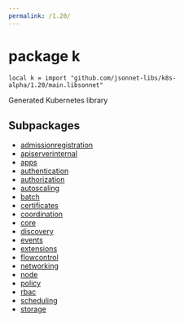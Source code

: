 ```yaml
---
permalink: /1.20/
---
```


# package k

```jsonnet
local k = import "github.com/jsonnet-libs/k8s-alpha/1.20/main.libsonnet"
```

Generated Kubernetes library

## Subpackages

* [admissionregistration](admissionregistration.md)
* [apiserverinternal](apiserverinternal.md)
* [apps](apps.md)
* [authentication](authentication.md)
* [authorization](authorization.md)
* [autoscaling](autoscaling.md)
* [batch](batch.md)
* [certificates](certificates.md)
* [coordination](coordination.md)
* [core](core.md)
* [discovery](discovery.md)
* [events](events.md)
* [extensions](extensions.md)
* [flowcontrol](flowcontrol.md)
* [networking](networking.md)
* [node](node.md)
* [policy](policy.md)
* [rbac](rbac.md)
* [scheduling](scheduling.md)
* [storage](storage.md)